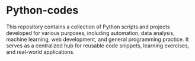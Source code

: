 # Python-codes
This repository contains a collection of Python scripts and projects developed for various purposes, including automation, data analysis, machine learning, web development, and general programming practice. It serves as a centralized hub for reusable code snippets, learning exercises, and real-world applications.
